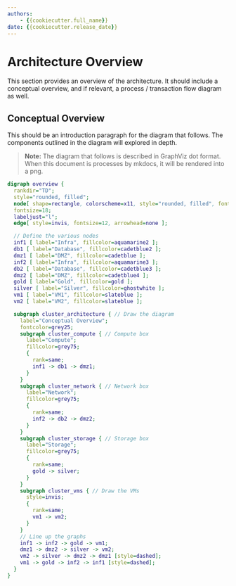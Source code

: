 ```yaml
---
authors:
    - {{cookiecutter.full_name}}
date: {{cookiecutter.release_date}}
---
```


# Architecture Overview

This section provides an overview of the architecture. It should include a conceptual overview, and if relevant, a process / transaction flow diagram as well.

## Conceptual Overview

This should be an introduction paragraph for the diagram that follows. The components outlined in the diagram will explored in depth.

> **Note:** The diagram that follows is described in GraphViz dot format. When this document is processes by mkdocs, it will be rendered into a png.

```dot
digraph overview {
  rankdir="TD";
  style="rounded, filled";
  node[ shape=rectangle, colorscheme=x11, style="rounded, filled", fontsize=14 ];
  fontsize=18;
  labeljust="l";
  edge[ style=invis, fontsize=12, arrowhead=none ];

  // Define the various nodes
  inf1 [ label="Infra", fillcolor=aquamarine2 ];
  db1 [ label="Database", fillcolor=cadetblue2 ];
  dmz1 [ label="DMZ", fillcolor=cadetblue ];
  inf2 [ label="Infra", fillcolor=aquamarine3 ];
  db2 [ label="Database", fillcolor=cadetblue3 ];
  dmz2 [ label="DMZ", fillcolor=cadetblue4 ];
  gold [ label="Gold", fillcolor=gold ];
  silver [ label="Silver", fillcolor=ghostwhite ];
  vm1 [ label="VM1", fillcolor=slateblue ];
  vm2 [ label="VM2", fillcolor=slateblue ];

  subgraph cluster_architecture { // Draw the diagram
    label="Conceptual Overview";
    fontcolor=grey25;
    subgraph cluster_compute { // Compute box
      label="Compute";
      fillcolor=grey75;
      {
        rank=same;
        inf1 -> db1 -> dmz1;
      }
    }
    subgraph cluster_network { // Network box
      label="Network";
      fillcolor=grey75;
      {
        rank=same;
        inf2 -> db2 -> dmz2;
      }
    }
    subgraph cluster_storage { // Storage box
      label="Storage";
      fillcolor=grey75;
      {
        rank=same;
        gold -> silver;
      }
    }
    subgraph cluster_vms { // Draw the VMs
      style=invis;
      {
        rank=same;
        vm1 -> vm2;
      }
    }
    // Line up the graphs
    inf1 -> inf2 -> gold -> vm1;
    dmz1 -> dmz2 -> silver -> vm2;
    vm2 -> silver -> dmz2 -> dmz1 [style=dashed];
    vm1 -> gold -> inf2 -> inf1 [style=dashed];
  }
}
```
